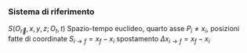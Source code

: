 ### Sistema di riferimento
$S(O_{\vec r},x,y,z;O_t, t)$
Spazio-tempo euclideo, quarto asse
$P_i\ne x_i$, posizioni fatte di coordinate
$S_{i\to f}=x_f-x_i$ spostamento
$\Delta x_{i\to f}=x_f-x_i$ 
